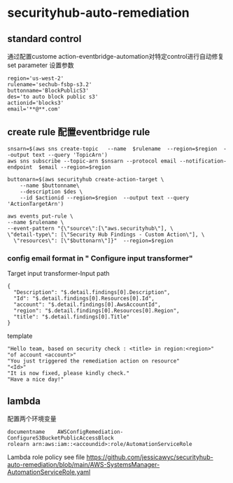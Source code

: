 # securityhub-auto-remediation

## standard control
通过配置custome action-eventbridge-automation对特定control进行自动修复
set parameter 设置参数

```
region='us-west-2'
rulename='sechub-fsbp-s3.2'
buttonname='BlockPublicS3'
des='to auto block public s3'
actionid='blocks3'
email='**@**.com'
```
## create rule 配置eventbridge rule
```
snsarn=$(aws sns create-topic   --name  $rulename  --region=$region  --output text --query 'TopicArn')
aws sns subscribe --topic-arn $snsarn --protocol email --notification-endpoint  $email --region=$region

buttonarn=$(aws securityhub create-action-target \
    --name $buttonname\
    --description $des \
    --id $actionid --region=$region  --output text --query 'ActionTargetArn')

aws events put-rule \
--name $rulename \
--event-pattern "{\"source\":[\"aws.securityhub\"], \
\"detail-type\": [\"Security Hub Findings - Custom Action\"], \
  \"resources\": [\"$buttonarn\"]}"  --region=$region
```
### config email format in " Configure input transformer"
Target input transformer-Input path
```
{
  "Description": "$.detail.findings[0].Description",
  "Id": "$.detail.findings[0].Resources[0].Id",
  "account": "$.detail.findings[0].AwsAccountId",
  "region": "$.detail.findings[0].Resources[0].Region",
  "title": "$.detail.findings[0].Title"
}

```
template
```
"Hello team, based on security check : <title> in region:<region>"
"of account <account>"
"You just triggered the remediation action on resource"
"<Id>"
"It is now fixed, please kindly check."
"Have a nice day!"
```
## lambda
配置两个环境变量
```
documentname	AWSConfigRemediation-ConfigureS3BucketPublicAccessBlock
rolearn	arn:aws:iam::<accoundid>:role/AutomationServiceRole
```
Lambda role policy see file https://github.com/jessicawyc/securityhub-auto-remediation/blob/main/AWS-SystemsManager-AutomationServiceRole.yaml
